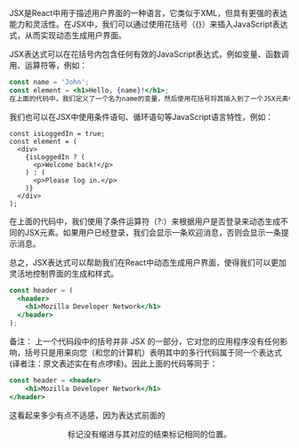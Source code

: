 JSX是React中用于描述用户界面的一种语言，它类似于XML，但具有更强的表达能力和灵活性。在JSX中，我们可以通过使用花括号（{}）来插入JavaScript表达式，从而实现动态生成用户界面。

JSX表达式可以在花括号内包含任何有效的JavaScript表达式，例如变量、函数调用、运算符等，例如：

```jsx
const name = 'John';
const element = <h1>Hello, {name}!</h1>;
在上面的代码中，我们定义了一个名为name的变量，然后使用花括号将其插入到了一个JSX元素中。在这个JSX元素中，花括号内的表达式会被求值，并将结果作为文本节点插入到元素中。
```

我们也可以在JSX中使用条件语句、循环语句等JavaScript语言特性，例如：

```
const isLoggedIn = true;
const element = (
  <div>
    {isLoggedIn ? (
      <p>Welcome back!</p>
    ) : (
      <p>Please log in.</p>
    )}
  </div>
);
```
在上面的代码中，我们使用了条件运算符（?:）来根据用户是否登录来动态生成不同的JSX元素。如果用户已经登录，我们会显示一条欢迎消息，否则会显示一条提示消息。

总之，JSX表达式可以帮助我们在React中动态生成用户界面，使得我们可以更加灵活地控制界面的生成和样式。

```jsx
const header = (
  <header>
    <h1>Mozilla Developer Network</h1>
  </header>
);
```
备注： 上一个代码段中的括号并非 JSX 的一部分，它对您的应用程序没有任何影响，括号只是用来向您（和您的计算机）表明其中的多行代码属于同一个表达式 (译者注：原文表述实在有点啰嗦)。因此上面的代码等同于：

```jsx
const header = <header>
    <h1>Mozilla Developer Network</h1>
</header>
```
这看起来多少有点不适感，因为表达式前面的 <header> 标记没有缩进与其对应的结束标记相同的位置。